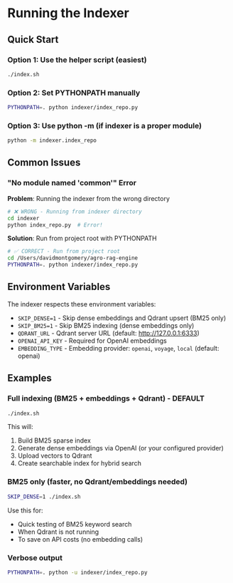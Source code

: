# Running the Indexer

## Quick Start

### Option 1: Use the helper script (easiest)
```bash
./index.sh
```

### Option 2: Set PYTHONPATH manually
```bash
PYTHONPATH=. python indexer/index_repo.py
```

### Option 3: Use python -m (if indexer is a proper module)
```bash
python -m indexer.index_repo
```

## Common Issues

### "No module named 'common'" Error

**Problem**: Running the indexer from the wrong directory
```bash
# ❌ WRONG - Running from indexer directory
cd indexer
python index_repo.py  # Error!
```

**Solution**: Run from project root with PYTHONPATH
```bash
# ✅ CORRECT - Run from project root
cd /Users/davidmontgomery/agro-rag-engine
PYTHONPATH=. python indexer/index_repo.py
```

## Environment Variables

The indexer respects these environment variables:

- `SKIP_DENSE=1` - Skip dense embeddings and Qdrant upsert (BM25 only)
- `SKIP_BM25=1` - Skip BM25 indexing (dense embeddings only)
- `QDRANT_URL` - Qdrant server URL (default: http://127.0.0.1:6333)
- `OPENAI_API_KEY` - Required for OpenAI embeddings
- `EMBEDDING_TYPE` - Embedding provider: `openai`, `voyage`, `local` (default: openai)

## Examples

### Full indexing (BM25 + embeddings + Qdrant) - DEFAULT
```bash
./index.sh
```

This will:
1. Build BM25 sparse index
2. Generate dense embeddings via OpenAI (or your configured provider)
3. Upload vectors to Qdrant
4. Create searchable index for hybrid search

### BM25 only (faster, no Qdrant/embeddings needed)
```bash
SKIP_DENSE=1 ./index.sh
```

Use this for:
- Quick testing of BM25 keyword search
- When Qdrant is not running
- To save on API costs (no embedding calls)

### Verbose output
```bash
PYTHONPATH=. python -u indexer/index_repo.py
```
